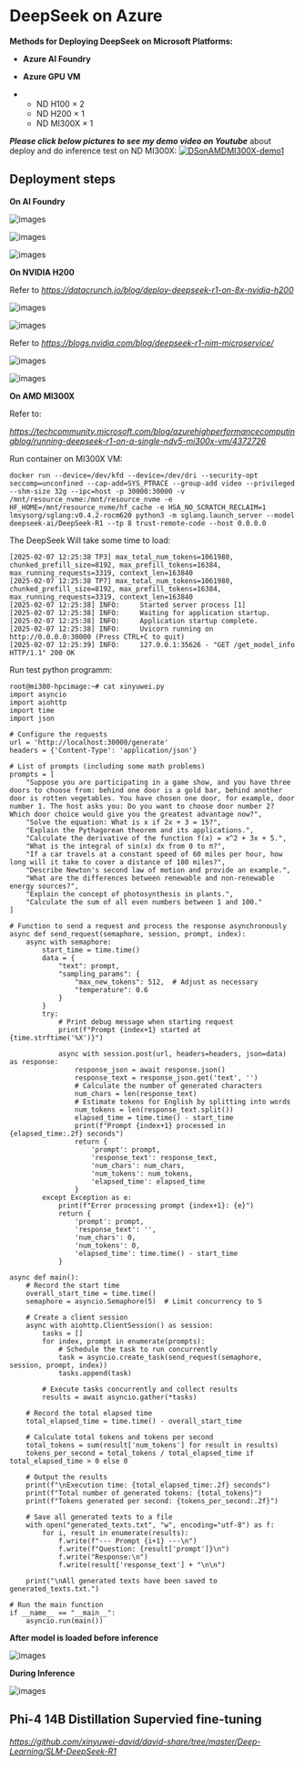 # DeepSeek on Azure

**Methods for Deploying DeepSeek on Microsoft Platforms:**

- **Azure AI Foundry**   

- **Azure GPU VM**    

- - ND H100 × 2    
  - ND H200 × 1    
  - ND MI300X × 1  

  

***Please click below pictures to see my demo video on Youtube*** about deploy and do inference test on ND MI300X:
[![DSonAMDMI300X-demo1](https://raw.githubusercontent.com/xinyuwei-david/david-share/refs/heads/master/IMAGES/6.webp)](https://youtu.be/R2ug8BmQB6Y)



## Deployment steps

**On AI Foundry**

![images](https://github.com/xinyuwei-david/david-share/blob/master/Deep-Learning/DeepSeek-R1-on-Azure/images/4.png)

![images](https://github.com/xinyuwei-david/david-share/blob/master/Deep-Learning/DeepSeek-R1-on-Azure/images/5.png)

![images](https://github.com/xinyuwei-david/david-share/blob/master/Deep-Learning/DeepSeek-R1-on-Azure/images/6.png)

**On NVIDIA H200**

Refer to *https://datacrunch.io/blog/deploy-deepseek-r1-on-8x-nvidia-h200*

![images](https://github.com/xinyuwei-david/david-share/blob/master/Deep-Learning/DeepSeek-R1-on-Azure/images/1.png)

![images](https://github.com/xinyuwei-david/david-share/blob/master/Deep-Learning/DeepSeek-R1-on-Azure/images/2.png)

Refer to *https://blogs.nvidia.com/blog/deepseek-r1-nim-microservice/*

![images](https://github.com/xinyuwei-david/david-share/blob/master/Deep-Learning/DeepSeek-R1-on-Azure/images/3.png)

![images](https://github.com/xinyuwei-david/david-share/blob/master/Deep-Learning/DeepSeek-R1-on-Azure/images/4.png)



**On AMD MI300X**

Refer to: 

*https://techcommunity.microsoft.com/blog/azurehighperformancecomputingblog/running-deepseek-r1-on-a-single-ndv5-mi300x-vm/4372726*

Run container on MI300X VM:

```
docker run --device=/dev/kfd --device=/dev/dri --security-opt seccomp=unconfined --cap-add=SYS_PTRACE --group-add video --privileged --shm-size 32g --ipc=host -p 30000:30000 -v /mnt/resource_nvme:/mnt/resource_nvme -e HF_HOME=/mnt/resource_nvme/hf_cache -e HSA_NO_SCRATCH_RECLAIM=1 lmsysorg/sglang:v0.4.2-rocm620 python3 -m sglang.launch_server --model deepseek-ai/DeepSeek-R1 --tp 8 trust-remote-code --host 0.0.0.0
```

The DeepSeek Will take some time to load:

```
[2025-02-07 12:25:38 TP3] max_total_num_tokens=1061980, chunked_prefill_size=8192, max_prefill_tokens=16384, max_running_requests=3319, context_len=163840
[2025-02-07 12:25:38 TP7] max_total_num_tokens=1061980, chunked_prefill_size=8192, max_prefill_tokens=16384, max_running_requests=3319, context_len=163840
[2025-02-07 12:25:38] INFO:     Started server process [1]
[2025-02-07 12:25:38] INFO:     Waiting for application startup.
[2025-02-07 12:25:38] INFO:     Application startup complete.
[2025-02-07 12:25:38] INFO:     Uvicorn running on http://0.0.0.0:30000 (Press CTRL+C to quit)
[2025-02-07 12:25:39] INFO:     127.0.0.1:35626 - "GET /get_model_info HTTP/1.1" 200 OK
```

Run test python programm:

```
root@mi300-hpcimage:~# cat xinyuwei.py 
import asyncio  
import aiohttp  
import time  
import json  
  
# Configure the requests  
url = 'http://localhost:30000/generate'  
headers = {'Content-Type': 'application/json'}  
  
# List of prompts (including some math problems)  
prompts = [  
    "Suppose you are participating in a game show, and you have three doors to choose from: behind one door is a gold bar, behind another door is rotten vegetables. You have chosen one door, for example, door number 1. The host asks you: Do you want to choose door number 2? Which door choice would give you the greatest advantage now?",  
    "Solve the equation: What is x if 2x + 3 = 15?",  
    "Explain the Pythagorean theorem and its applications.",  
    "Calculate the derivative of the function f(x) = x^2 + 3x + 5.",  
    "What is the integral of sin(x) dx from 0 to π?",  
    "If a car travels at a constant speed of 60 miles per hour, how long will it take to cover a distance of 180 miles?",  
    "Describe Newton's second law of motion and provide an example.",  
    "What are the differences between renewable and non-renewable energy sources?",  
    "Explain the concept of photosynthesis in plants.",  
    "Calculate the sum of all even numbers between 1 and 100."  
]  
  
# Function to send a request and process the response asynchronously  
async def send_request(semaphore, session, prompt, index):  
    async with semaphore:  
        start_time = time.time()  
        data = {  
            "text": prompt,  
            "sampling_params": {  
                "max_new_tokens": 512,  # Adjust as necessary  
                "temperature": 0.6  
            }  
        }  
        try:  
            # Print debug message when starting request  
            print(f"Prompt {index+1} started at {time.strftime('%X')}")  
  
            async with session.post(url, headers=headers, json=data) as response:  
                response_json = await response.json()  
                response_text = response_json.get('text', '')  
                # Calculate the number of generated characters  
                num_chars = len(response_text)  
                # Estimate tokens for English by splitting into words  
                num_tokens = len(response_text.split())  
                elapsed_time = time.time() - start_time  
                print(f"Prompt {index+1} processed in {elapsed_time:.2f} seconds")  
                return {  
                    'prompt': prompt,  
                    'response_text': response_text,  
                    'num_chars': num_chars,  
                    'num_tokens': num_tokens,  
                    'elapsed_time': elapsed_time  
                }  
        except Exception as e:  
            print(f"Error processing prompt {index+1}: {e}")  
            return {  
                'prompt': prompt,  
                'response_text': '',  
                'num_chars': 0,  
                'num_tokens': 0,  
                'elapsed_time': time.time() - start_time  
            }  
  
async def main():  
    # Record the start time  
    overall_start_time = time.time()  
    semaphore = asyncio.Semaphore(5)  # Limit concurrency to 5  
  
    # Create a client session  
    async with aiohttp.ClientSession() as session:  
        tasks = []  
        for index, prompt in enumerate(prompts):  
            # Schedule the task to run concurrently  
            task = asyncio.create_task(send_request(semaphore, session, prompt, index))  
            tasks.append(task)  
  
        # Execute tasks concurrently and collect results  
        results = await asyncio.gather(*tasks)  
  
    # Record the total elapsed time  
    total_elapsed_time = time.time() - overall_start_time  
  
    # Calculate total tokens and tokens per second  
    total_tokens = sum(result['num_tokens'] for result in results)  
    tokens_per_second = total_tokens / total_elapsed_time if total_elapsed_time > 0 else 0  
  
    # Output the results  
    print(f"\nExecution time: {total_elapsed_time:.2f} seconds")  
    print(f"Total number of generated tokens: {total_tokens}")  
    print(f"Tokens generated per second: {tokens_per_second:.2f}")  
  
    # Save all generated texts to a file  
    with open("generated_texts.txt", "w", encoding="utf-8") as f:  
        for i, result in enumerate(results):  
            f.write(f"--- Prompt {i+1} ---\n")  
            f.write(f"Question: {result['prompt']}\n")  
            f.write("Response:\n")  
            f.write(result['response_text'] + "\n\n")  
  
    print("\nAll generated texts have been saved to generated_texts.txt.")  
  
# Run the main function  
if __name__ == "__main__":  
    asyncio.run(main())
```



**After model is loaded before inference**

![images](https://github.com/xinyuwei-david/david-share/blob/master/Deep-Learning/DeepSeek-R1-on-Azure/images/5.png)

**During Inference**

![images](https://github.com/xinyuwei-david/david-share/blob/master/Deep-Learning/DeepSeek-R1-on-Azure/images/6.png)



## **Phi-4 14B Distillation** **Supervied** **fine-tuning**

*https://github.com/xinyuwei-david/david-share/tree/master/Deep-Learning/SLM-DeepSeek-R1*